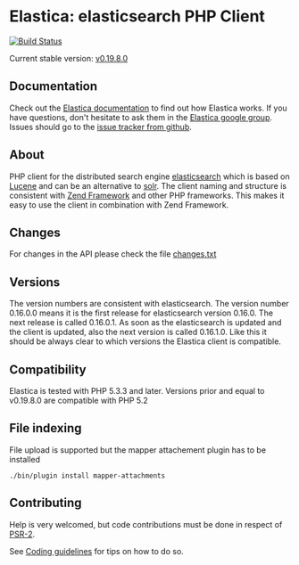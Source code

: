 Elastica: elasticsearch PHP Client
==================================
[![Build Status](https://secure.travis-ci.org/ruflin/Elastica.png?branch=master)](http://travis-ci.org/ruflin/Elastica)

Current stable version: [v0.19.8.0](https://github.com/ruflin/Elastica/tree/v0.19.8.0)

Documentation
---------------------
Check out the [Elastica documentation](http://Elastica.io/) to find out how Elastica works. If you have questions, don't hesitate to ask them in the [Elastica google group](https://groups.google.com/group/elastica-php-client). Issues should go to the [issue tracker from github](https://github.com/ruflin/Elastica/issues).

About
---------------------
PHP client for the distributed search engine [elasticsearch](http://www.elasticsearch.org/) which is
based on [Lucene](http://lucene.apache.org/java/docs/index.html) and can be an alternative to [solr](http://lucene.apache.org/solr/).
The client naming and structure is consistent with [Zend Framework](http://framework.zend.com/)
and other PHP frameworks. This makes it easy to use the client in combination with Zend Framework.

Changes
-------
For changes in the API please check the file [changes.txt](https://github.com/ruflin/Elastica/blob/master/changes.txt)

Versions
--------
The version numbers are consistent with elasticsearch. The version number 0.16.0.0 means it is the first release for elasticsearch version 0.16.0. The next release is called 0.16.0.1. As soon as the elasticsearch is updated and the client is updated, also the next version is called 0.16.1.0. Like this it should be always clear to which versions the Elastica client is compatible.

Compatibility
-------------
Elastica is tested with PHP 5.3.3 and later. Versions prior and equal to v0.19.8.0 are compatible with PHP 5.2

File indexing
-------------
File upload is supported but the mapper attachement plugin has to be installed

    ./bin/plugin install mapper-attachments

Contributing
------------
Help is very welcomed, but code contributions must be done in respect of [PSR-2](https://github.com/php-fig/fig-standards/blob/master/accepted/PSR-2-coding-style-guide.md).

See [Coding guidelines](https://github.com/ruflin/Elastica/wiki/Coding-guidelines) for tips on how to do so.